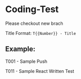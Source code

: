 # Coding-Test

Please checkout new brach

Title Format: `T{{Number}} - Title`

## Example:

  T001 - Sample Push
  
  T011 - Sample React Written Test